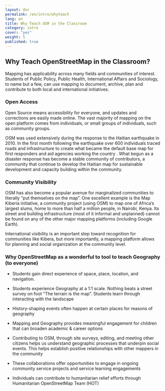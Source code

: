 ```yaml
---
layout: doc
permalink: /en/intro/whyteach
lang: en
title: Why Teach OSM in the Classroom
category: intro
cover: "yes"
weight: 5
published: true
---
```


##  Why Teach OpenStreetMap in the Classroom?

Mapping has applicability across many fields and communities of interest. Students of Public Policy, Public Health, International Affairs and Sociology, to name but a few, can use mapping to document, archive, plan and contribute to both local and international initiatives.  

### Open Access
Open Source means accessibility for everyone, and updates and corrections are easily made online. The vast majority of mapping on the open platform comes from individuals, or small groups of individuals, such as community groups.  

OSM was used extensively during the response to the Haitian earthquake in 2010. In the first month following the earthquake over 600 individuals traced roads and infrastructure to create what became the default base map for first responders and aid agencies working the country . What begun as a disaster response has become a stable community of contributors, a community that continue to develop the Haitian map for sustainable development and capacity building within the community. 

### Community Visibility
OSM has also become a popular avenue for marginalized communities to literally “put themselves on the map”. One excellent example is the Map Kiberia initiative, a community project (using OSM) to map one of Africa’s largest slums, home to more than half a million people, in Nairobi, Kenya. Its street and building infrastructure (most of it informal and unplanned) cannot be found on any of the other major mapping platforms (including Google Earth).

International visibility is an important step toward recognition for communities like Kibera, but more importantly, a mapping platform allows for planning and social organization at the community level.


### Why OpenStreetMap as a wonderful to tool to teach Geography (to everyone)
- Students gain direct experience of space, place, location, and navigation.

- Students experience Geography at a 1:1 scale. Nothing beats a street survey on foot "The terrain is the map”. Students learn through interacting with the landscape

- History-shaping events often happen at certain places for reasons of geography

- Mapping and Geography provides meaningful engagement for children that can broaden academic & career options

- Contributing to OSM, through site surveys, editing, and meeting other citizens helps us understand geographic processes that underpin social events. This helps establish positive relationships with other mappers in the community

- These collaborations offer opportunities to engage in ongoing community service projects and service learning engagements

- Individuals can contribute to humanitarian relief efforts through Humanitarian OpenStreetMap Team (HOT)

